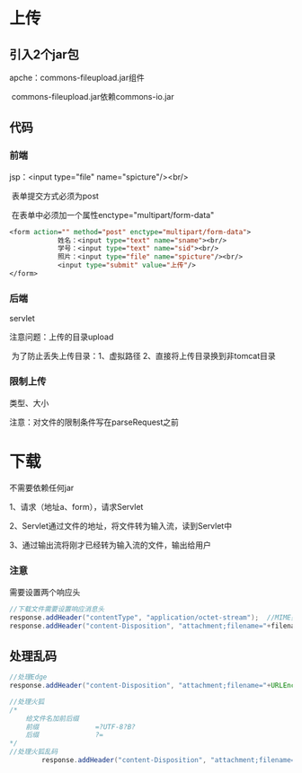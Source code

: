 # 上传

## 引入2个jar包

apche：commons-fileupload.jar组件

​				commons-fileupload.jar依赖commons-io.jar

## 代码

### 前端

jsp：\<input type="file" name="spicture"/>\<br/>

​			表单提交方式必须为post

​			在表单中必须加一个属性enctype="multipart/form-data"

~~~jsp
<form action="" method="post" enctype="multipart/form-data">
			姓名：<input type="text" name="sname"><br/>
			学号：<input type="text" name="sid"><br/>
			照片：<input type="file" name="spicture"/><br/>
			<input type="submit" value="上传"/>
</form>
~~~



### 后端

servlet

注意问题：上传的目录upload

​		为了防止丢失上传目录：1、虚拟路径	2、直接将上传目录换到非tomcat目录

### 限制上传

类型、大小

注意：对文件的限制条件写在parseRequest之前

# 下载

不需要依赖任何jar

1、请求（地址a、form），请求Servlet

2、Servlet通过文件的地址，将文件转为输入流，读到Servlet中

3、通过输出流将刚才已经转为输入流的文件，输出给用户

### 注意

需要设置两个响应头

~~~java
//下载文件需要设置响应消息头
response.addHeader("contentType", "application/octet-stream");	//MIME类型：二进制文件，任意格式的文件都行
response.addHeader("content-Disposition", "attachment;filename="+filename);
~~~

## 处理乱码

~~~java
//处理Edge
response.addHeader("content-Disposition", "attachment;filename="+URLEncoder.encode(filename, "UTF-8"));

//处理火狐
/*
	给文件名加前后缀
	前缀				=?UTF-8?B?
	后缀				?=
*/
//处理火狐乱码
		response.addHeader("content-Disposition", "attachment;filename==?UTF-8?B?"+new String(Base64.encodeBase64(filename.getBytes("UTF-8")))+"?=");
~~~

